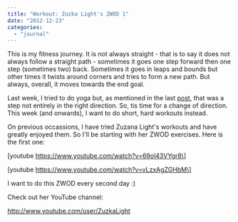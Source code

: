 ```yaml
---
title: "Workout: Zuzka Light's ZWOD 1"
date: "2012-12-23"
categories: 
  - "journal"
---
```


This is my fitness journey. It is not always straight - that is to say it does not always follow a straight path - sometimes it goes one step forward then one step (sometimes two) back. Sometimes it goes in leaps and bounds but other times it twists around corners and tries to form a new path. But always, overall, it moves towards the end goal.  
  
Last week, I tried to do yoga but, as mentioned in the last [post](http://www.shalveena.com/2012/12/reflections-and-resolutions.html), that was a step not entirely in the right direction. So, tis time for a change of direction. This week (and onwards), I want to do short, hard workouts instead.  
  
On previous occassions, I have tried Zuzana Light's workouts and have greatly enjoyed them. So I'll be starting with her ZWOD exercises. Here is the first one:  
  
\[youtube https://www.youtube.com/watch?v=69ol43VYgr8\]  
  
\[youtube https://www.youtube.com/watch?v=vLzxAgZGHbM\]  
  
I want to do this ZWOD every second day :)  
  
Check out her YouTube channel:  
  
http://www.youtube.com/user/ZuzkaLight
